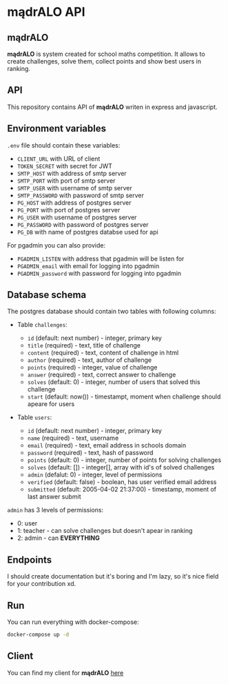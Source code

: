 # mądrALO API

## mądrALO

**mądrALO** is system created for school maths competition. It allows to create challenges, solve them, collect points and show best users in ranking.

## API

This repository contains API of **mądrALO** writen in express and javascript.

## Environment variables

`.env` file should contain these variables:
- `CLIENT_URL` with URL of client
- `TOKEN_SECRET` with secret for JWT
- `SMTP_HOST` with address of smtp server
- `SMTP_PORT` with port of smtp server
- `SMTP_USER` with username of smtp server
- `SMTP_PASSWORD` with password of smtp server
- `PG_HOST` with address of postgres server
- `PG_PORT` with port of postgres server
- `PG_USER` with username of postgres server
- `PG_PASSWORD` with password of postgres server
- `PG_DB` with name of postgres databse used for api

For pgadmin you can also provide:
- `PGADMIN_LISTEN` with address that pgadmin will be listen for
- `PGADMIN_email` with email for logging into pgadmin
- `PGADMIN_password` with password for logging into pgadmin

## Database schema
The postgres database should contain two tables with following columns:

- Table `challenges`:
    - `id` (default: next number) - integer, primary key
    - `title` (required) - text, title of challenge
    - `content` (required) - text, content of challenge in html
    - `author` (required) - text, author of challenge
    - `points` (required) - integer, value of challenge
    - `answer` (required) - text, correct answer to challenge
    - `solves` (default: 0) - integer, number of users that solved this challenge
    - `start` (default: now()) - timestampt, moment when challenge should apeare for users

- Table `users`:
    - `id` (default: next number) - integer, primary key
    - `name` (required) - text, username
    - `email` (required) - text, email address in schools domain
    - `password` (required) - text, hash of password
    - `points` (default: 0) - integer, number of points for solving challenges
    - `solves` (default: []) - integer[], array with id's of solved challenges
    - `admin` (defalut: 0) - integer, level of permissions
    - `verified` (default: false) - boolean, has user verified email address
    - `submitted` (default: 2005-04-02 21:37:00) - timestamp, moment of last answer submit

`admin` has 3 levels of permissions:
- 0: user
- 1: teacher - can solve challenges but doesn't apear in ranking
- 2: admin - can **EVERYTHING**

## Endpoints

I should create documentation but it's boring and I'm lazy, so it's nice field for your contribution xd.

## Run

You can run everything with docker-compose:

```sh
docker-compose up -d
```

## Client

You can find my client for **mądrALO** [here](https://github.com/JakubZojdzik/madrALO-client)

